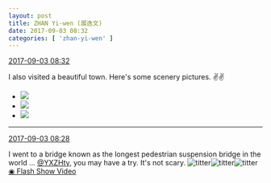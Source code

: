 ```yaml
---
layout: post
title: ZHAN Yi-wen (展逸文)
date: 2017-09-03 08:32
categories: [ 'zhan-yi-wen' ]
---
```


<div class="weibo-info">
  <a href="http://weibo.com/6108090526/Fk3NaB9dj">2017-09-03 08:32</a>
</div>

I also visited a beautiful town. Here's some scenery pictures. :v::v:

<!-- more -->

<ul class="weibo-pic-list-1">
  <li class="weibo-pic">
    <a href="http://wx3.sinaimg.cn/mw690/006FmVn8gy1fj62nf1131j30qo0zkk2u.jpg"><img src="//wx3.sinaimg.cn/thumb150/006FmVn8gy1fj62nf1131j30qo0zkk2u.jpg" /></a>
  </li>
  <li class="weibo-pic">
    <a href="http://wx2.sinaimg.cn/mw690/006FmVn8gy1fj62nh8elpj30zk0qon3b.jpg"><img src="//wx2.sinaimg.cn/thumb150/006FmVn8gy1fj62nh8elpj30zk0qon3b.jpg" /></a>
  </li>
  <li class="weibo-pic">
    <a href="http://wx4.sinaimg.cn/mw690/006FmVn8gy1fj62nocnkkj30zk0qotk3.jpg"><img src="//wx4.sinaimg.cn/thumb150/006FmVn8gy1fj62nocnkkj30zk0qotk3.jpg" /></a>
  </li>
</ul>

---

<div class="weibo-info">
  <a href="http://weibo.com/6108090526/Fk3LseY50">2017-09-03 08:28</a>
</div>

I went to a bridge known as the longest pedestrian suspension bridge in the world … [@YXZHty](http://weibo.com/2565158051), you may have a try. It's not scary. ![titter](http://img.t.sinajs.cn/t4/appstyle/expression/ext/normal/19/heia_org.gif)![titter](http://img.t.sinajs.cn/t4/appstyle/expression/ext/normal/19/heia_org.gif)![titter](http://img.t.sinajs.cn/t4/appstyle/expression/ext/normal/19/heia_org.gif) [◉ Flash Show Video](http://www.miaopai.com/show/OBX4UleCTM8ZyWyk25sEMk1QeLrdbOiu.htm)
